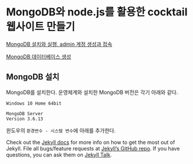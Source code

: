 # MongoDB와 node.js를 활용한 cocktail 웹사이트 만들기

[MongoDB 설치와 실행, admin 계정 생성과 접속](/doc/001_mongodb_install.md)

[MongoDB 데이터베이스 생성](/doc/002_mongodb_create_db.md)

## MongoDB 설치

MongoDB를 설치한다. 운영체계와 설치한 MongoDB 버전은 각기 아래와 같다.

    Windows 10 Home 64bit

    MongoDB Server
    Version 3.6.13

윈도우의 `환경변수 - 시스템 변수`에 아래를 추가한다.


Check out the [Jekyll docs][jekyll-docs] for more info on how to get the most out of Jekyll. File all bugs/feature requests at [Jekyll’s GitHub repo][jekyll-gh]. If you have questions, you can ask them on [Jekyll Talk][jekyll-talk].

[jekyll-docs]: https://jekyllrb.com/docs/home
[jekyll-gh]:   https://github.com/jekyll/jekyll
[jekyll-talk]: https://talk.jekyllrb.com/

